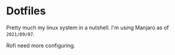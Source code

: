 # Dotfiles

Pretty much my linux system in a nutshell. I'm using Manjaro as of `2021/09/07`.

Rofi need more configuring.